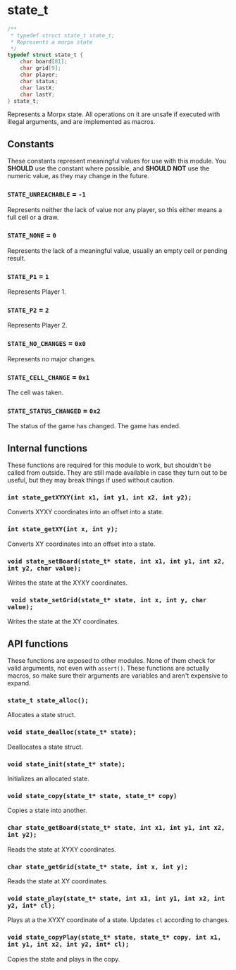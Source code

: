 # state_t
```c
/**
 * typedef struct state_t state_t;
 * Represents a morpx state
 */
typedef struct state_t {
	char board[81];
	char grid[9];
	char player;
	char status;
	char lastX;
	char lastY;
} state_t;
```

Represents a Morpx state.
All operations on it are unsafe if executed with illegal arguments, and are implemented as macros.

## Constants
These constants represent meaningful values for use with this module.
You **SHOULD** use the constant where possible, and **SHOULD NOT** use the numeric value, as they may change in the future.

### `STATE_UNREACHABLE` = `-1`
Represents neither the lack of value nor any player, so this either means a full cell or a draw.

### `STATE_NONE` = `0`
Represents the lack of a meaningful value, usually an empty cell or pending result.

### `STATE_P1` = `1`
Represents Player 1.

### `STATE_P2` = `2`
Represents Player 2.

### `STATE_NO_CHANGES` = `0x0`
Represents no major changes.

### `STATE_CELL_CHANGE` = `0x1`
The cell was taken.

### `STATE_STATUS_CHANGED` = `0x2`
The status of the game has changed. The game has ended.

## Internal functions
These functions are required for this module to work, but shouldn't be called from outside.
They are still made available in case they turn out to be useful, but they may break things if used without caution.

### `int state_getXYXY(int x1, int y1, int x2, int y2);`
Converts XYXY coordinates into an offset into a state.

### `int state_getXY(int x, int y);`
Converts XY coordinates into an offset into a state.

### `void state_setBoard(state_t* state, int x1, int y1, int x2, int y2, char value);`
Writes the state at the XYXY coordinates.

### ` void state_setGrid(state_t* state, int x, int y, char value);`
Writes the state at the XY coordinates.

## API functions
These functions are exposed to other modules.
None of them check for valid arguments, not even with `assert()`.
These functions are actually macros, so make sure their arguments are variables and aren't expensive to expand.

### `state_t state_alloc();`
Allocates a state struct.

### `void state_dealloc(state_t* state);`
Deallocates a state struct.

### `void state_init(state_t* state);`
Initializes an allocated state.

### `void state_copy(state_t* state, state_t* copy)`
Copies a state into another.

### `char state_getBoard(state_t* state, int x1, int y1, int x2, int y2);`
Reads the state at XYXY coordinates.

### `char state_getGrid(state_t* state, int x, int y);`
Reads the state at XY coordinates.

### `void state_play(state_t* state, int x1, int y1, int x2, int y2, int* cl);`
Plays at a the XYXY coordinate of a state.
Updates `cl` according to changes.

### `void state_copyPlay(state_t* state, state_t* copy, int x1, int y1, int x2, int y2, int* cl);`
Copies the state and plays in the copy.